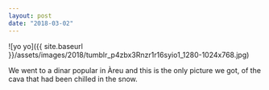 ```yaml
---
layout: post
date: "2018-03-02"
---
```


![yo yo]({{ site.baseurl }}/assets/images/2018/tumblr_p4zbx3Rnzr1r16syio1_1280-1024x768.jpg)

We went to a dinar popular in Àreu and this is the only picture we got, of the cava that had been chilled in the snow.
